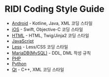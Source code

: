# RIDI Coding Style Guide

- [Android](Android.md) - Kotline, Java, XML 코딩 스타일
- [iOS](iOS.md) - Swift, Objective-C 코딩 스타일
- [HTML](HTML.md) - HTML, Twig/Jinja2 코딩 스타일
- [JavaScript](JavaScript.md)
- [Less](Less.md) - Less/CSS 코딩 스타일
- [MariaDB(MySQL)](MariaDB(MySQL).md) - DDL, DML 작성 규칙
- [PHP](PHP.md)
- [Python](Python.md)
- [Qt](Qt.md) - C++, XML 코딩 스타일
